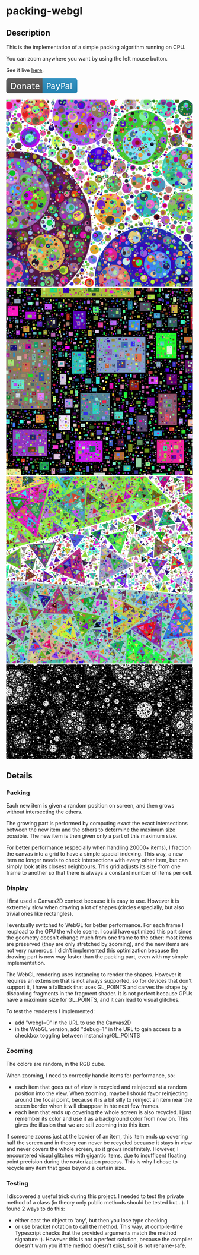# packing-webgl

## Description
This is the implementation of a simple packing algorithm running on CPU. 

You can zoom anywhere you want by using the left mouse button.

See it live [here](https://piellardj.github.io/packing-webgl/?page%3Acanvas%3Afullscreen=true).

[![Donate](https://raw.githubusercontent.com/piellardj/piellardj.github.io/master/images/readme/donate-paypal.svg)](https://www.paypal.com/donate/?hosted_button_id=AF7H7GEJTL95E)

![Screenshot](src/readme/circles.png)
![Screenshot](src/readme/rectangles.png)
![Screenshot](src/readme/triangles.png)
![Screenshot](src/readme/cheese.png)

## Details

### Packing
Each new item is given a random position on screen, and then grows without intersecting the others.

The growing part is performed by computing exact the exact intersections between the new item and the others to determine the maximum size possible. The new item is then given only a part of this maximum size.

For better performance (especially when handling 20000+ items), I fraction the canvas into a grid to have a simple spacial indexing. This way, a new item no longer needs to check intersections with every other item, but can simply look at its closest neighbours. This grid adjusts its size from one frame to another so that there is always a constant number of items per cell.

### Display
I first used a Canvas2D context because it is easy to use. However it is extremely slow when drawing a lot of shapes (circles especially, but also trivial ones like rectangles).

I eventually switched to WebGL for better performance. For each frame I reupload to the GPU the whole scene. I could have optimized this part since the geometry doesn't change much from one frame to the other: most items are preserved (they are only stretched by zooming), and the new items are not very numerous. I didn't implemented this optimization because the drawing part is now way faster than the packing part, even with my simple implementation.

The WebGL rendering uses instancing to render the shapes. However it requires an extension that is not always supported, so for devices that don't support it, I have a fallback that uses GL_POINTS and carves the shape by discarding fragments in the fragment shader. It is not perfect because GPUs have a maximum size for GL_POINTS, and it can lead to visual glitches.

To test the renderers I implemented:
- add "webgl=0" in the URL to use the Canvas2D
- in the WebGL version, add "debug=1" in the URL to gain access to a checkbox toggling between instancing/GL_POINTS

### Zooming
The colors are random, in the RGB cube.

When zooming, I need to correctly handle items for performance, so:
- each item that goes out of view is recycled and reinjected at a random position into the view. When zooming, maybe I should favor reinjecting around the focal point, because it is a bit silly to reinject an item near the sceen border when it will disappear in hte next few frames.
- each item that ends up covering the whole screen is also recycled. I just remember its color and use it as a background color from now on. This gives the illusion that we are still zooming into this item.

If someone zooms just at the border of an item, this item ends up covering half the screen and in theory can never be recycled because it stays in view and never covers the whole screen, so it grows indefinitely. However, I encountered visual glitches with gigantic items, due to insufficent floating point precision during the rasterization process. This is why I chose to recycle any item that goes beyond a certain size.

### Testing
I discovered a useful trick during this project.
I needed to test the private method of a class (in theory only public methods should be tested but...). I found 2 ways to do this:
- either cast the object to 'any', but then you lose type checking
- or use bracket notation to call the method. This way, at compile-time Typescript checks that the provided arguments match the method signature :). However this is not a perfect solution, because the compiler doesn't warn you if the method doesn't exist, so it is not rename-safe.